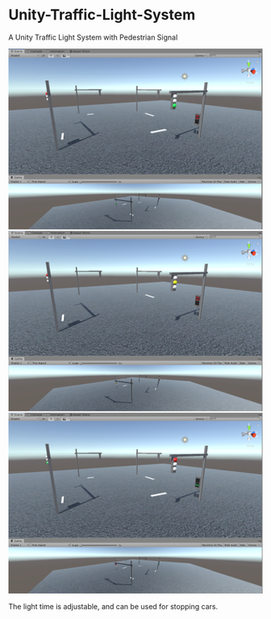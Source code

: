 # Unity-Traffic-Light-System
 A Unity Traffic Light System with Pedestrian Signal
 
 ![plot](Sample1.png)
 ![plot](Sample2.png)
 ![plot](Sample3.png)

 The light time is adjustable, and can be used for stopping cars.
